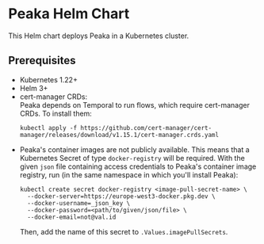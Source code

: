 # Peaka Helm Chart

This Helm chart deploys Peaka in a Kubernetes cluster.

## Prerequisites

- Kubernetes 1.22+
- Helm 3+
- cert-manager CRDs:  
  Peaka depends on Temporal to run flows, which require cert-manager CRDs. To install them:
  ```shell
  kubectl apply -f https://github.com/cert-manager/cert-manager/releases/download/v1.15.1/cert-manager.crds.yaml
  ```
- Peaka's container images are not publicly available. This means that a Kubernetes Secret of type `docker-registry`
will be required. With the given `json` file containing access credentials to Peaka's container image registry, 
run (in the same namespace in which you'll install Peaka):
  ```shell
  kubectl create secret docker-registry <image-pull-secret-name> \
    --docker-server=https://europe-west3-docker.pkg.dev \
    --docker-username=_json_key \
    --docker-password=<path/to/given/json/file> \
    --docker-email=not@val.id
  ```
  Then, add the name of this secret to `.Values.imagePullSecrets`.
